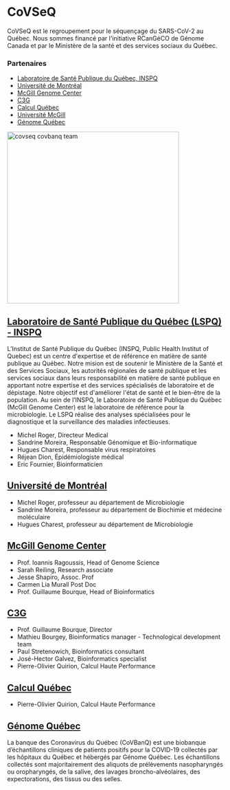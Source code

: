 # CoVSeQ

CoVSeQ est le regroupement pour le séquençage du SARS-CoV-2 au Québec.
Nous sommes financé par l'initiative RCanGéCO de Génome Canada et par
le Ministère de la santé et des services sociaux du Québec.


### Partenaires

- [Laboratoire de Santé Publique du Québec, INSPQ](#inspq)
- [Université de Montréal](#udem)
- [McGill Genome Center](#mgc)
- [C3G](#c3g)
- [Calcul Québec](#cq)
- [Université McGill](#umcg)
- [Génome Québec](#gq)

<div class="text-center">
  <img height="400" src="../../images/CoVSeQ-CoVBanQ_Team.jpg" alt="covseq covbanq team" />
</div>


## <a name="inspq" href="https://www.inspq.qc.ca/">Laboratoire de Santé Publique du Québec (LSPQ) - INSPQ</a>

L’Institut de Santé Publique du Québec (INSPQ, Public Health Institut of Quebec) est un centre d'expertise et de référence en matière de santé publique au Québec. Notre mision est de soutenir le Ministère de la Santé et des Services Sociaux, les autorités régionales de santé publique et les services sociaux dans leurs responsabilité en matière de santé publique en apportant notre expertise et des services spécialisés de laboratoire et de dépistage. Notre objectif est d'améliorer l'état de santé et le bien-être de la population. Au sein de l’INSPQ, le Laboratoire de Santé Publique du Québec (McGill Genome Center) est le laboratoire de référence pour la microbiologie. Le LSPQ réalise des analyses spécialisées pour le diagnostique et la surveillance des maladies infectieuses.


<ul>
<li>  Michel Roger, Directeur Medical </li>
<li>  Sandrine Moreira, Responsable Génomique et Bio-informatique</li>
<li>  Hugues Charest, Responsable virus respiratoires</li>
<li>  Réjean Dion, Épidémiologiste médical</li>
<li>  Eric Fournier, Bioinformaticien</li>
</ul>

## <a name="udem" href="https://www.umontreal.ca/">Université de Montréal</a>

<ul>
<li>  Michel Roger, professeur au département de Microbiologie</li>
<li>  Sandrine Moreira, professeur au département de Biochimie et médecine moléculaire</li>
<li>  Hugues Charest, professeur au département de Microbiologie</li>
</ul>



## <a name="mgc" href="http://www.mcgillgenomecentre.org/">McGill Genome Center</a>

<ul>
<li>  Prof. Ioannis Ragoussis, Head of Genome Science </li>
<li>  Sarah Reiling, Research associate </li>
<li>  Jesse Shapiro, Assoc. Prof </li>
<li>  Carmen Lia Murall Post Doc </li>
<li>  Prof. Guillaume Bourque, Head of Bioinformatics </li>
</ul>

## <a name="c3g" href="http://www.computationalgenomics.ca/">C3G</a>

<ul>
<li>  Prof. Guillaume Bourque, Director </li>
<li>  Mathieu Bourgey, Bioinformatics manager - Technological development team </li>
<li>  Paul Stretenowich, Bioinformatics consultant </li>
<li>  José-Hector Galvez, Bioinformatics specialist </li>
<li>  Pierre-Olivier Quirion, Calcul Haute Performance  </li>
</ul>

## <a name="cq" href="https://www.calculquebec.ca/">Calcul Québec</a>

<ul>
<li>  Pierre-Olivier Quirion, Calcul Haute Performance  </li>
</ul>
</ul>

## <a name="gq" href="http://www.genomequebec.com/">Génome Québec</a>

La banque des Coronavirus du Québec (CoVBanQ) est une biobanque d’échantillons cliniques de patients positifs pour la COVID-19 collectés par les hôpitaux du Québec et hébergés par Génome Québec. Les échantillons collectés sont majoritairement des aliquots de prélèvements nasopharyngés ou oropharyngés, de la salive, des lavages broncho-alvéolaires, des expectorations, des tissus ou des selles. 
